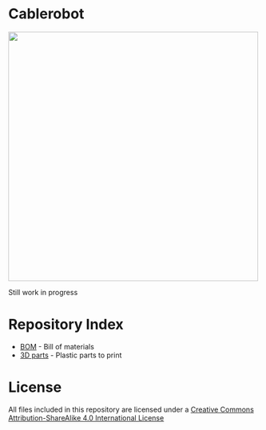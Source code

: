 # Cablerobot
<img src="imagenes/imagen.png" width="500" align="center">

Still work in progress

# Repository Index
* [BOM](https://github.com/kreitek/Cablerobot/blob/master/BOM.csv) - Bill of materials
* [3D parts](https://github.com/kreitek/Cablerobot/tree/master/Piezas_3D) - Plastic parts to print


# License 
All files included in this repository are licensed under a [Creative Commons Attribution-ShareAlike 4.0 International License](http://creativecommons.org/licenses/by-sa/4.0/)